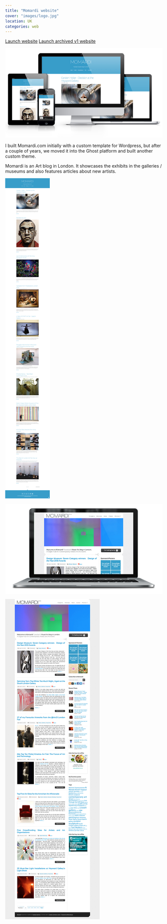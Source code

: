 ```yaml
---
title: "Momardi website"
cover: "images/logo.jpg"
location: UK
categories: web
---
```


<p class="align-center">
<a class="btn" href="http://momardi.com" target="_blank">Launch website</a>
<a class="btn" href="http://momardi-wp.herokuapp.com/" target="_blank">Launch archived v1 website</a>
</p>

![](./images/1.jpg)

I built Momardi.com initially with a custom template for Wordpress, but after a couple of years, we moved it into the Ghost platform and built another custom theme.

Momardi is an Art blog in London. It showcases the exhibits in the galleries / museums and also features articles about new artists.

![](./images/3.jpg)

![](./images/2.jpg)

![](./images/4.jpg)
